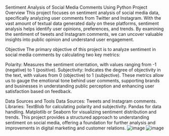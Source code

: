 Sentiment Analysis of Social Media Comments Using Python
Project Overview
This project focuses on sentiment analysis of social media data, specifically analyzing user comments from Twitter and Instagram. With the vast amount of textual data generated daily on these platforms, sentiment analysis helps identify user opinions, preferences, and trends. By examining the sentiment of tweets and Instagram comments, we can uncover valuable insights into public opinion and understand user engagement.

Objective
The primary objective of this project is to analyze sentiment in social media comments by calculating two key metrics:

Polarity: Measures the sentiment orientation, with values ranging from -1 (negative) to 1 (positive).
Subjectivity: Indicates the degree of objectivity in the text, with values from 0 (objective) to 1 (subjective).
These metrics allow us to gauge the emotional tone behind user comments, supporting brands and businesses in understanding public perception and enhancing user satisfaction based on feedback.

Data Sources and Tools
Data Sources: Tweets and Instagram comments.
Libraries:
TextBlob for calculating polarity and subjectivity.
Pandas for data handling.
Matplotlib or Seaborn for visualizing sentiment distribution and trends.
This project provides a structured approach to understanding sentiment on social media, offering a foundation for further analysis and improvements in digital marketing and customer relations.
![image](https://github.com/user-attachments/assets/e62f02a6-fea7-4dcc-9046-ed09e99c444b)
![image](https://github.com/user-attachments/assets/f87037ec-4b4a-4b92-8e28-95379ea4d9b8)

